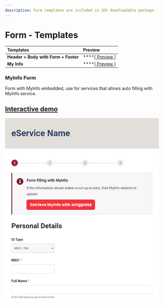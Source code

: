 ```yaml
---
description: Form templates are included in JDS downloadable package.
---
```


# Form - Templates

| Templates | Preview |
| :--- | :--- |
| **Header + Body with Form + Footer** | \*\*\*\*[\[ Preview \]](http://cloud.crimsonlogic.com/2021/website/jds/v1/page-with-form.html) |
| **My Info** | \*\*\*\*[\[ Preview \]](http://cloud.crimsonlogic.com/2021/website/jds/v1/my-info.html) |

### MyInfo Form

Form with MyInfo embedded, use for services that allows auto filling with MyInfo service. 

## [Interactive demo](http://cloud.crimsonlogic.com/2021/website/jds/v1/my-info.html)

![](../.gitbook/assets/image%20%282%29.png)

